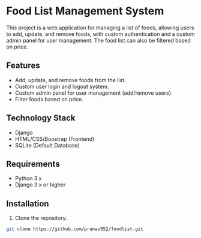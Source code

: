 # Food List Management System

This project is a web application for managing a list of foods, allowing users to add, update, and remove foods, with custom authentication and a custom admin panel for user management. The food list can also be filtered based on price.

## Features
- Add, update, and remove foods from the list.
- Custom user login and logout system.
- Custom admin panel for user management (add/remove users).
- Filter foods based on price.

## Technology Stack
- Django
- HTML/CSS/Boostrap (Frontend)
- SQLite (Default Database)

## Requirements
- Python 3.x
- Django 3.x or higher

## Installation

1. Clone the repository.

```sh
git clone https://github.com/pranav952/foodlist.git





